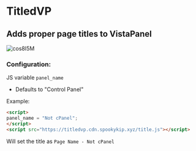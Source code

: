 # TitledVP
## Adds proper page titles to VistaPanel

![cos8I5M](https://github.com/SpookyServices/TitledVP/assets/88220209/e15ada77-5088-4d2c-9573-734a015ac4ca)

### Configuration:
JS variable `panel_name`
 - Defaults to "Control Panel"

Example:

```html
<script>
panel_name = "Not cPanel";
</script>
<script src="https://titledvp.cdn.spookykip.xyz/title.js"></script>
```
Will set the title as `Page Name - Not cPanel`
